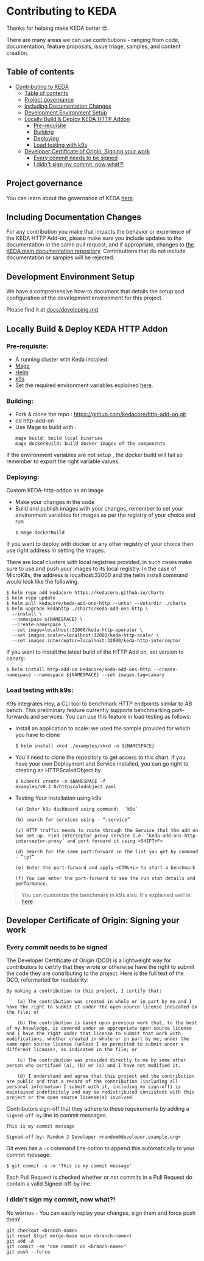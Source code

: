 # Contributing to KEDA

Thanks for helping make KEDA better 😍.

There are many areas we can use contributions - ranging from code, documentation, feature proposals, issue triage, samples, and content creation.

<!-- START doctoc generated TOC please keep comment here to allow auto update -->
<!-- DON'T EDIT THIS SECTION, INSTEAD RE-RUN doctoc TO UPDATE -->
## Table of contents

- [Contributing to KEDA](#contributing-to-keda)
  - [Table of contents](#table-of-contents)
  - [Project governance](#project-governance)
  - [Including Documentation Changes](#including-documentation-changes)
  - [Development Environment Setup](#development-environment-setup)
  - [Locally Build & Deploy KEDA HTTP Addon](#locally-build--deploy-keda-http-addon)
    - [Pre-requisite](#pre-requisite)
    - [Building](#building)
    - [Deploying](#deploying)
    - [Load testing with k9s](#load-testing-with-k9s)
  - [Developer Certificate of Origin: Signing your work](#developer-certificate-of-origin-signing-your-work)
    - [Every commit needs to be signed](#every-commit-needs-to-be-signed)
    - [I didn't sign my commit, now what?!](#i-didnt-sign-my-commit-now-what)

<!-- END doctoc generated TOC please keep comment here to allow auto update -->

## Project governance

You can learn about the governance of KEDA [here](https://github.com/kedacore/governance).

## Including Documentation Changes

For any contribution you make that impacts the behavior or experience of the KEDA HTTP Add-on, please make sure you include updates to the documentation in the same pull request, and if appropriate, changes to [the KEDA main documentation repository](https://github.com/kedacore/keda-docs). Contributions that do not include documentation or samples will be rejected.

## Development Environment Setup

We have a comprehensive how-to document that details the setup and configuration of the development environment for this project.

Please find it at [docs/developing.md](./docs/developing.md).

## Locally Build & Deploy KEDA HTTP Addon

### Pre-requisite:

- A running cluster with Keda installed.
- [Mage](https://magefile.org/)
- [Helm](https://helm.sh/)
- [k9s](https://github.com/derailed/k9s) 
- Set the required environment variables explained [here](https://github.com/kedacore/http-add-on/blob/main/docs/developing.md#required-environment-variables).

### Building: 

- Fork & clone the repo : https://github.com/kedacore/http-add-on.git
- cd http-add-on
- Use Mage to build with : 
   ```
   mage build: build local binaries
   mage dockerBuild: build docker images of the components
   ```
 If the environment variables are not setup , the docker build will fail so remember to export the right variable values.

### Deploying:

Custom KEDA-http-addon as an image

- Make your changes in the code
- Build and publish images with your changes, remember  to 	set your environment variables for images as per the registry of your choice and run 
  ```
  $ mage dockerBuild
  ```
 If you want to deploy with docker or any other registry of your choice then use right address in setting the images. 

 There are local clusters with local registries provided, in such cases  make sure to use and push your images to its local registry. In the case of MicroK8s, the address is localhost:32000 and the helm install command would look like the following.
```   
$ helm repo add kedacore https://kedacore.github.io/charts
$ helm repo update
$ helm pull kedacore/keda-add-ons-http --untar --untardir ./charts
$ helm upgrade kedahttp ./charts/keda-add-ons-http \
  --install \
  --namespace ${NAMESPACE} \
  --create-namespace \
  --set image=localhost:32000/keda-http-operator \
  --set images.scaler=localhost:32000/keda-http-scaler \
  --set images.interceptor=localhost:32000/keda-http-interceptor
```  
 If you want to install the latest build of the HTTP Add on, set version to canary:
 ``` 
 $ helm install http-add-on kedacore/keda-add-ons-http --create-namespace --namespace ${NAMESPACE} --set images.tag=canary
 ```
### Load testing with k9s:

K9s integrates Hey, a CLI tool to benchmark HTTP endpoints similar to AB bench. This preliminary feature currently supports benchmarking port-forwards and services. You can use this feature in load testing as follows:

- Install an application to scale: we used the sample provided for which you have to clone 
  ```
  $ helm install xkcd ./examples/xkcd -n ${NAMESPACE}
  ```
- You'll need to clone the repository to get access to this chart. If you have your own Deployment and Service installed, you can go right to creating an HTTPScaledObject by
  ```
  $ kubectl create -n $NAMESPACE -f examples/v0.2.0/httpscaledobject.yaml
  ```
- Testing Your Installation using k9s:
  ```
  (a) Enter k9s dashboard using command:  `k9s`

  (b) search for services using - “:service”

  (c) HTTP traffic needs to route through the Service that the add on has set up. Find interceptor proxy service i.e. ‘keda-add-ons-http-interceptor-proxy’ and port forward it using <SHIFT+F>

  (d) Search for the same port-forward in the list you get by command - “:pf”

  (e) Enter the port-forward and apply <CTRL+L> to start a benchmark

  (f) You can enter the port-forward to see the run stat details and performance.
  ```  
>You can customize the benchmark in k9s also. It's explained well in [here](https://k9scli.io/topics/bench/).

## Developer Certificate of Origin: Signing your work

### Every commit needs to be signed

The Developer Certificate of Origin (DCO) is a lightweight way for contributors to certify that they wrote or otherwise have the right to submit the code they are contributing to the project. Here is the full text of the DCO, reformatted for readability:

```
By making a contribution to this project, I certify that:

    (a) The contribution was created in whole or in part by me and I have the right to submit it under the open source license indicated in the file; or

    (b) The contribution is based upon previous work that, to the best of my knowledge, is covered under an appropriate open source license and I have the right under that license to submit that work with modifications, whether created in whole or in part by me, under the same open source license (unless I am permitted to submit under a different license), as indicated in the file; or

    (c) The contribution was provided directly to me by some other person who certified (a), (b) or (c) and I have not modified it.

    (d) I understand and agree that this project and the contribution are public and that a record of the contribution (including all personal information I submit with it, including my sign-off) is maintained indefinitely and may be redistributed consistent with this project or the open source license(s) involved.
```

Contributors sign-off that they adhere to these requirements by adding a `Signed-off-by` line to commit messages.

```
This is my commit message

Signed-off-by: Random J Developer <random@developer.example.org>
```

Git even has a `-s` command line option to append this automatically to your commit message:

```
$ git commit -s -m 'This is my commit message'
```

Each Pull Request is checked whether or not commits in a Pull Request do contain a valid Signed-off-by line.

### I didn't sign my commit, now what?!

No worries - You can easily replay your changes, sign them and force push them!

```
git checkout <branch-name>
git reset $(git merge-base main <branch-name>)
git add -A
git commit -sm "one commit on <branch-name>"
git push --force
```
